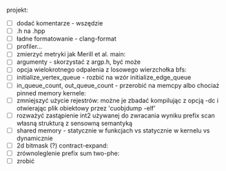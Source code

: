 projekt:
- [ ] dodać komentarze - wszędzie
 - [ ] .h na .hpp
 - [ ] ładne formatowanie - clang-format
 - [ ] profiler…
 - [ ] zmierzyć metryki jak Merill et al.
main:
 - [ ] argumenty - skorzystać z argp.h, być może
 - [ ] opcja wielokrotnego odpalenia z losowego wierzchołka
bfs:
 - [ ] initialize\_vertex\_queue - rozbić na wzór initialize\_edge\_queue
 - [ ] in\_queue\_count, out\_queue\_count - przerobić na memcpy albo chociaż pinned memory
kernele: 
 - [ ] zmniejszyć użycie rejestrów: możne je zbadać kompilując z opcją -dc i otwierając plik obiektowy przez 'cuobjdump -elf'
 - [ ] rozważyć zastąpienie int2 używanej do zwracania wyniku prefix scan własną strukturą z sensowną semantyką
 - [ ] shared memory - statycznie w funkcjach vs statycznie w kernelu vs dynamicznie
 - [ ] 2d bitmask (?)
contract-expand:
 - [ ] zrównoleglenie prefix sum
two-phe:
 - [ ] zrobić
